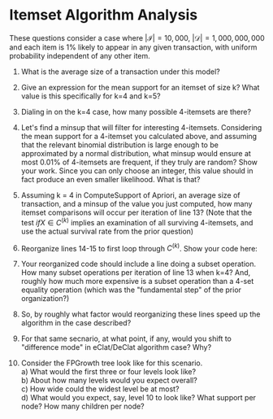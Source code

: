 # Itemset Algorithm Analysis
These questions consider a case where $|\mathcal{I}| = 10,000$, $|\mathcal{D}| = 1,000,000,000$ and each item is 1% likely to appear in any given transaction, with uniform probability independent of any other item.

1. What is the average size of a transaction under this model?


2. Give an expression for the mean support for an itemset of size k?  What value is this specifically for k=4 and k=5?

3. Dialing in on the k=4 case, how many possible 4-itemsets are there?


4. Let's find a minsup that will filter for interesting 4-itemsets.  Considering the mean support for a 4-itemset you calculated above, and assuming that the relevant binomial distribution is large enough to be approximated by a normal distribution, what minsup would ensure at most 0.01% of 4-itemsets are frequent, if they truly are random?  Show your work.  Since you can only choose an integer, this value should in fact produce an even smaller likelihood.  What is that?


5. Assuming k = 4 in ComputeSupport of Apriori, an average size of transaction, and a minsup of the value you just computed, how many itemset comparisons will occur per iteration of line 13?  (Note that the test $if X \in C^{(k)}$ implies an examination of all surviving 4-itemsets, and use the actual survival rate from the prior question)


6. Reorganize lines 14-15 to first loop through $C^{(k)}$.  Show your code here:


7. Your reorganized code should include a line doing a subset operation.  How many subset operations per iteration of line 13 when k=4? And, roughly how much more expensive is a subset operation than a 4-set equality operation (which was the "fundamental step" of the prior organization?)  


8. So, by roughly what factor would reorganizing these lines speed up the algorithm in the case described?


9. For that same secnario, at what point, if any, would you shift to "difference mode" in eClat/DeClat algorithm case?  Why?


10. Consider the FPGrowth tree look like for this scenario.\
a) What would the first three or four levels look like?\
b) About how many levels would you expect overall?\
c) How wide could the widest level be at most?\
d) What would you expect, say, level 10 to look like? What support per node? How many children per node?
